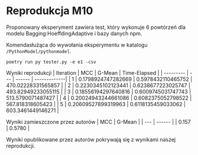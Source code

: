 # Reprodukcja M10

Proponowany eksperyment zawiera test, który wykonuje 6 powtórzeń dla modelu Bagging:HoeffdingAdaptive i bazy danych npm.

Komendasłużąca do wywołania eksperymentu w katalogu ```/PythonModel/pythonmodel```.
```
poetry run py tester.py -e e1 -csv
```

Wyniki reprodukcji
| Iteration | MCC | G-Mean | Time-Elapsed |
| --------- | --- | ------ | -------------|
| 1 | 0.1798924747282669 | 0.5978432110465752 | 470.02228331565857 |
| 2 | 0.2230345102123441 | 0.6238677223025747 | 493.82949233055115 |
| 3 | 0.18556194297640816 | 0.6009745031747743 | 513.5790071487427 |
| 4 | 0.20024943244661086 | 0.6082375052798522 | 567.818318605423 |
| 5 | 0.20609527899319963 | 0.6118135459033062 | 603.3461449146271 |


Wyniki zamieszczone przez autorów
| MCC | G-Mean |
| --- | ------ |
| 0.157 | 0.5780 |

Wyniki opublikowane przez autorów pokrywają się z wynikami naszej reprodukcji.
